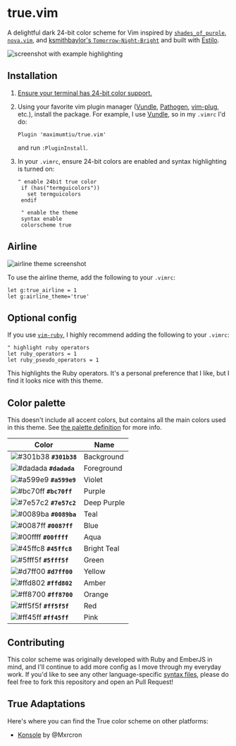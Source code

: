 # true.vim

A delightful dark 24-bit color scheme for Vim inspired by [`shades_of_purple`](https://github.com/Rigellute/shades-of-purple.vim), [`nova.vim`](https://github.com/zanglg/nova.vim), and [ksmithbaylor's `Tomorrow-Night-Bright`](https://github.com/ksmithbaylor/tomorrow-theme) and built with [Estilo](https://github.com/jacoborus/estilo).

![screenshot with example highlighting](https://megantiu.s3-us-west-2.amazonaws.com/Screen+Shot+2019-12-30+at+9.55.32+AM.png)

## Installation

1. [Ensure your terminal has 24-bit color support.](https://gist.github.com/XVilka/8346728)

1. Using your favorite vim plugin manager ([Vundle](https://github.com/VundleVim/Vundle.vim), [Pathogen](https://github.com/tpope/vim-pathogen), [vim-plug](https://github.com/junegunn/vim-plug), etc.), install the package. For example, I use [Vundle](https://github.com/VundleVim/Vundle.vim), so in my `.vimrc` I'd do:

    ```vim
    Plugin 'maximumtiu/true.vim'
    ```

    and run `:PluginInstall`.

1. In your `.vimrc`, ensure 24-bit colors are enabled and syntax highlighting is turned on:

    ```vim
    " enable 24bit true color
     if (has("termguicolors"))
       set termguicolors
     endif

     " enable the theme
     syntax enable
     colorscheme true
    ```

## Airline

![airline theme screenshot](https://megantiu.s3-us-west-2.amazonaws.com/airline.png)

To use the airline theme, add the following to your `.vimrc`:

```vim
let g:true_airline = 1
let g:airline_theme='true'
```
## Optional config

If you use [`vim-ruby`](https://github.com/vim-ruby/vim-ruby), I highly recommend adding the following to your `.vimrc`:

```vim
" highlight ruby operators
let ruby_operators = 1
let ruby_pseudo_operators = 1
```

This highlights the Ruby operators. It's a personal preference that I like, but I find it looks nice with this theme.

## Color palette
This doesn't include all accent colors, but contains all the main colors used in this theme. See [the palette definition](https://github.com/maximumtiu/true.vim/blob/master/estilo/palettes/true.yml) for more info.

Color | Name
--- | ---
![#301b38](https://via.placeholder.com/15/301b38/000000?text=+) **`#301b38`** | Background
![#dadada](https://via.placeholder.com/15/dadada/000000?text=+) **`#dadada`** | Foreground
![#a599e9](https://via.placeholder.com/15/a599e9/000000?text=+) **`#a599e9`** | Violet
![#bc70ff](https://via.placeholder.com/15/bc70ff/000000?text=+) **`#bc70ff`** | Purple
![#7e57c2](https://via.placeholder.com/15/7e57c2/000000?text=+) **`#7e57c2`** | Deep Purple
![#0089ba](https://via.placeholder.com/15/0089ba/000000?text=+) **`#0089ba`** | Teal
![#0087ff](https://via.placeholder.com/15/0087ff/000000?text=+) **`#0087ff`** | Blue
![#00ffff](https://via.placeholder.com/15/00ffff/000000?text=+) **`#00ffff`** | Aqua
![#45ffc8](https://via.placeholder.com/15/45ffc8/000000?text=+) **`#45ffc8`** | Bright Teal
![#5fff5f](https://via.placeholder.com/15/5fff5f/000000?text=+) **`#5fff5f`** | Green
![#d7ff00](https://via.placeholder.com/15/d7ff00/000000?text=+) **`#d7ff00`** | Yellow
![#ffd802](https://via.placeholder.com/15/ffd802/000000?text=+) **`#ffd802`** | Amber
![#ff8700](https://via.placeholder.com/15/ff8700/000000?text=+) **`#ff8700`** | Orange
![#ff5f5f](https://via.placeholder.com/15/ff5f5f/000000?text=+) **`#ff5f5f`** | Red
![#ff45ff](https://via.placeholder.com/15/ff45ff/000000?text=+) **`#ff45ff`** | Pink

## Contributing

This color scheme was originally developed with Ruby and EmberJS in mind, and I'll continue to add more config as I move through my everyday work. If you'd like to see any other language-specific [syntax files](https://github.com/maximumtiu/true.vim/tree/master/estilo/syntax), please do feel free to fork this repository and open an Pull Request!

## True Adaptations

Here's where you can find the True color scheme on other platforms:

* [Konsole](https://github.com/Mxrcon/true-konsole) by @Mxrcron
